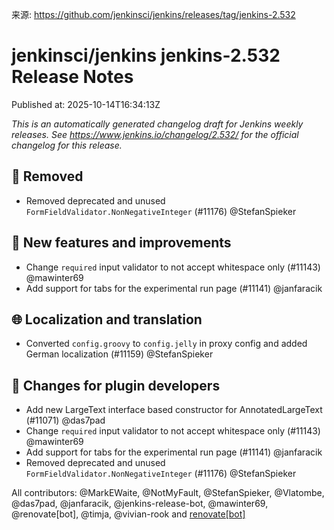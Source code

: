 来源: https://github.com/jenkinsci/jenkins/releases/tag/jenkins-2.532

# jenkinsci/jenkins jenkins-2.532 Release Notes

Published at: 2025-10-14T16:34:13Z

_This is an automatically generated changelog draft for Jenkins weekly releases.
See https://www.jenkins.io/changelog/2.532/ for the official changelog for this release._

## 🚨 Removed

* Removed deprecated and unused `FormFieldValidator.NonNegativeInteger` (#11176) @StefanSpieker

## 🚀 New features and improvements

* Change `required` input validator to not accept whitespace only (#11143) @mawinter69
* Add support for tabs for the experimental run page (#11141) @janfaracik

## 🌐 Localization and translation

* Converted `config.groovy` to `config.jelly` in proxy config and added German localization (#11159) @StefanSpieker

## 👷 Changes for plugin developers

* Add new LargeText interface based constructor for AnnotatedLargeText (#11071) @das7pad
* Change `required` input validator to not accept whitespace only (#11143) @mawinter69
* Add support for tabs for the experimental run page (#11141) @janfaracik
* Removed deprecated and unused `FormFieldValidator.NonNegativeInteger` (#11176) @StefanSpieker

All contributors: @MarkEWaite, @NotMyFault, @StefanSpieker, @Vlatombe, @das7pad, @janfaracik, @jenkins-release-bot, @mawinter69, @renovate[bot], @timja, @vivian-rook and [renovate[bot]](https://github.com/apps/renovate)
